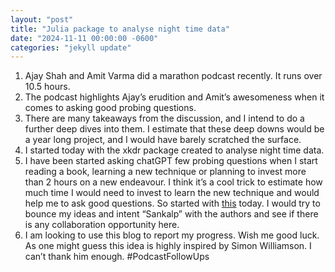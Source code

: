 ```yaml
---
layout: "post"
title: "Julia package to analyse night time data"
date: "2024-11-11 00:00:00 -0600"
categories: "jekyll update"
---
```


1. Ajay Shah and Amit Varma did a marathon podcast recently. It runs over 10.5 hours.
2. The podcast highlights Ajay’s erudition and Amit’s awesomeness when it comes to asking good probing questions.
3. There are many takeaways from the discussion, and I intend to do a further deep dives into them. I estimate that these deep downs would be a year long project, and I would have barely scratched the surface.
4. I started today with the xkdr package created to analyse night time data.
5. I have been started asking chatGPT few probing questions when I start reading a book, learning a new technique or planning to invest more than 2 hours on a new endeavour. I think it’s a cool trick to estimate how much time I would need to invest to learn the new technique and would help me to ask good questions. So started with [this](https://chatgpt.com/share/6738ef84-aad8-8013-975a-8ad78f276a39) today. I would try to bounce my ideas and intent “Sankalp” with the authors and see if there is any collaboration opportunity here.
6. I am looking to use this blog to report my progress. Wish me good luck. As one might guess this idea is highly inspired by Simon Williamson. I can’t thank him enough.
   #PodcastFollowUps
